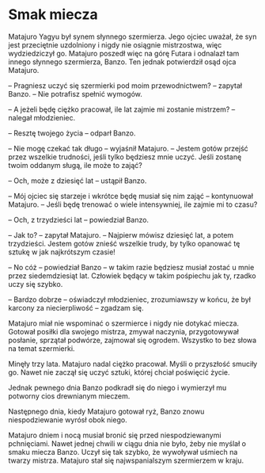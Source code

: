 # Smak miecza

Matajuro Yagyu był synem słynnego szermierza. Jego ojciec uważał, że syn jest przeciętnie uzdolniony i nigdy nie osiągnie mistrzostwa, więc wydziedziczył go.
Matajuro poszedł więc na górę Futara i odnalazł tam innego słynnego szermierza, Banzo. Ten jednak potwierdził osąd ojca Matajuro.

– Pragniesz uczyć się szermierki pod moim przewodnictwem? – zapytał Banzo. – Nie potrafisz spełnić wymogów.

– A jeżeli będę ciężko pracował, ile lat zajmie mi zostanie mistrzem? – nalegał młodzieniec.

– Resztę twojego życia – odparł Banzo.

– Nie mogę czekać tak długo – wyjaśnił Matajuro. – Jestem gotów przejść przez wszelkie trudności, jeśli tylko będziesz mnie uczyć. Jeśli zostanę twoim oddanym sługą, ile może to zająć?

– Och, może z dziesięć lat – ustąpił Banzo.

– Mój ojciec się starzeje i wkrótce będę musiał się nim zająć – kontynuował Matajuro. – Jeśli będę trenować o wiele intensywniej, ile zajmie mi to czasu?

– Och, z trzydzieści lat – powiedział Banzo.

– Jak to? – zapytał Matajuro. – Najpierw mówisz dziesięć lat, a potem trzydzieści. Jestem gotów znieść wszelkie trudy, by tylko opanować tę sztukę w jak najkrótszym czasie!

– No cóż – powiedział Banzo – w takim razie będziesz musiał zostać u mnie przez siedemdziesiąt lat. Człowiek będący w takim pośpiechu jak ty, rzadko uczy się szybko.

– Bardzo dobrze – oświadczył młodzieniec, zrozumiawszy w końcu, że był karcony za niecierpliwość – zgadzam się.

Matajuro miał nie wspominać o szermierce i nigdy nie dotykać miecza. Gotował posiłki dla swojego mistrza, zmywał naczynia, przygotowywał posłanie, sprzątał podwórze, zajmował się ogrodem. Wszystko to bez słowa na temat szermierki.

Minęły trzy lata. Matajuro nadal ciężko pracował. Myśli o przyszłość smuciły go. Nawet nie zaczął się uczyć sztuki, której chciał poświęcić życie.

Jednak pewnego dnia Banzo podkradł się do niego i wymierzył mu potworny cios drewnianym mieczem.

Następnego dnia, kiedy Matajuro gotował ryż, Banzo znowu niespodziewanie wyrósł obok niego.

Matajuro dniem i nocą musiał bronić się przed niespodziewanymi pchnięciami. Nawet jednej chwili w ciągu dnia nie było, żeby nie myślał o smaku miecza Banzo.
Uczył się tak szybko, że wywoływał uśmiech na twarzy mistrza. Matajuro stał się najwspanialszym szermierzem w kraju.


